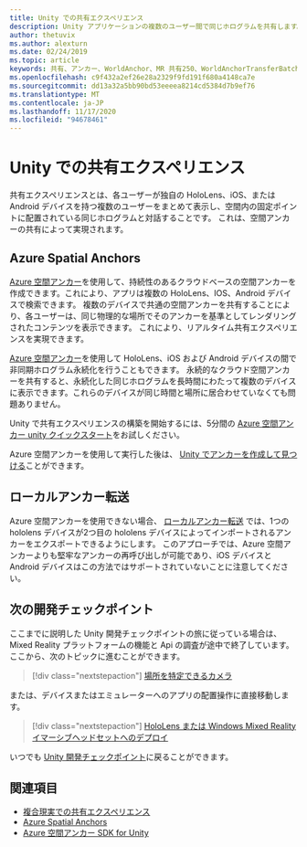 ```yaml
---
title: Unity での共有エクスペリエンス
description: Unity アプリケーションの複数のユーザー間で同じホログラムを共有します。
author: thetuvix
ms.author: alexturn
ms.date: 02/24/2019
ms.topic: article
keywords: 共有、アンカー、WorldAnchor、MR 共有250、WorldAnchorTransferBatch、SpatialPerception、Azure、Azure 空間アンカー、ASA、mixed reality ヘッドセット、windows mixed reality ヘッドセット、仮想現実ヘッドセット
ms.openlocfilehash: c9f432a2ef26e28a2329f9fd191f680a4148ca7e
ms.sourcegitcommit: dd13a32a5bb90bd53eeeea8214cd5384d7b9ef76
ms.translationtype: MT
ms.contentlocale: ja-JP
ms.lasthandoff: 11/17/2020
ms.locfileid: "94678461"
---
```

# <a name="shared-experiences-in-unity"></a>Unity での共有エクスペリエンス

共有エクスペリエンスとは、各ユーザーが独自の HoloLens、iOS、または Android デバイスを持つ複数のユーザーをまとめて表示し、空間内の固定ポイントに配置されている同じホログラムと対話することです。 これは、空間アンカーの共有によって実現されます。

## <a name="azure-spatial-anchors"></a>Azure Spatial Anchors

<a href="https://docs.microsoft.com/azure/spatial-anchors/overview" target="_blank">Azure 空間アンカー</a>を使用して、持続性のあるクラウドベースの空間アンカーを作成できます。これにより、アプリは複数の HoloLens、IOS、Android デバイスで検索できます。  複数のデバイスで共通の空間アンカーを共有することにより、各ユーザーは、同じ物理的な場所でそのアンカーを基準としてレンダリングされたコンテンツを表示できます。  これにより、リアルタイム共有エクスペリエンスを実現できます。

<a href="https://docs.microsoft.com/azure/spatial-anchors/overview" target="_blank">Azure 空間アンカー</a>を使用して HoloLens、iOS および Android デバイスの間で非同期ホログラム永続化を行うこともできます。  永続的なクラウド空間アンカーを共有すると、永続化した同じホログラムを長時間にわたって複数のデバイスに表示できます。これらのデバイスが同じ時間と場所に居合わせていなくても問題ありません。

Unity で共有エクスペリエンスの構築を開始するには、5分間の <a href="https://docs.microsoft.com/azure/spatial-anchors/unity-overview" target="_blank">Azure 空間アンカー unity クイックスタート</a>をお試しください。

Azure 空間アンカーを使用して実行した後は、 <a href="https://docs.microsoft.com/azure/spatial-anchors/concepts/create-locate-anchors-unity" target="_blank">Unity でアンカーを作成して見つける</a>ことができます。

## <a name="local-anchor-transfers"></a>ローカルアンカー転送

Azure 空間アンカーを使用できない場合、 [ローカルアンカー転送](../../out-of-scope/local-anchor-transfers-in-unity.md) では、1つの hololens デバイスが2つ目の hololens デバイスによってインポートされるアンカーをエクスポートできるようにします。  このアプローチでは、Azure 空間アンカーよりも堅牢なアンカーの再呼び出しが可能であり、iOS デバイスと Android デバイスはこの方法ではサポートされていないことに注意してください。

## <a name="next-development-checkpoint"></a>次の開発チェックポイント

ここまでに説明した Unity 開発チェックポイントの旅に従っている場合は、Mixed Reality プラットフォームの機能と Api の調査が途中で終了しています。 ここから、次のトピックに進むことができます。

> [!div class="nextstepaction"]
> [場所を特定できるカメラ](locatable-camera-in-unity.md)

または、デバイスまたはエミュレーターへのアプリの配置操作に直接移動します。

> [!div class="nextstepaction"]
> [HoloLens または Windows Mixed Reality イマーシブヘッドセットへのデプロイ](../platform-capabilities-and-apis/using-visual-studio.md)

いつでも [Unity 開発チェックポイント](unity-development-overview.md#3-platform-capabilities-and-apis)に戻ることができます。

## <a name="see-also"></a>関連項目
* [複合現実での共有エクスペリエンス](../platform-capabilities-and-apis/shared-experiences-in-mixed-reality.md)
* <a href="https://docs.microsoft.com/azure/spatial-anchors" target="_blank">Azure Spatial Anchors</a>
* <a href="https://docs.microsoft.com/dotnet/api/Microsoft.Azure.SpatialAnchors" target="_blank">Azure 空間アンカー SDK for Unity</a>
